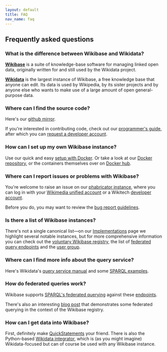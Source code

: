 ```yaml
---
layout: default
title: FAQ
nav_name: faq
---
```


## Frequently asked questions

### What is the difference between Wikibase and Wikidata?

**[Wikibase](https://wikiba.se)** is a suite of knowledge-base software for managing linked open data, originally written for and still used by the Wikidata project. 

**[Wikidata](https://www.wikidata.org)** is the largest instance of Wikibase, a free knowledge base that anyone can edit. Its data is used by Wikipedia, by its sister projects and by anyone else who wants to make use of a large amount of open general-purpose data.

### Where can I find the source code?
Here's our [github mirror](https://github.com/wikimedia/mediawiki-extensions-Wikibase). 

If you're interested in contributing code, check out our [programmer's guide](https://www.mediawiki.org/wiki/Wikibase/Programmer%27s_guide_to_Wikibase), after which you can [request a developer account](https://www.mediawiki.org/wiki/Developer_account).

### How can I set up my own Wikibase instance?
Use our quick and easy [setup with Docker]({{site.url}}/install). Or take a look at our [Docker repository](https://github.com/wmde/wikibase-docker), or the containers themselves over on [Docker hub](https://hub.docker.com/r/wikibase/).

### Where can I report issues or problems with Wikibase?
You're welcome to raise an issue on our [phabricator instance](https://phabricator.wikimedia.org/project/profile/3363/), where you can log in with your [Wikimedia unified account](https://meta.wikimedia.org/wiki/Help:Unified_login) or a Wikitech [developer account](https://www.mediawiki.org/wiki/Developer_account). 

Before you do, you may want to review the [bug report guidelines](https://www.mediawiki.org/wiki/How_to_report_a_bug).

### Is there a list of Wikibase instances?
There's not a single canonical list&mdash;on our [Implementations]({{site.url}}/implementations) page we highlight several notable instances, but for more comprehensive information you can check out the [voluntary Wikibase registry](http://wikibase-registry.wmflabs.org/wiki/Main_Page), the list of [federated query endpoints](https://www.mediawiki.org/wiki/Wikidata_Query_Service/User_Manual/SPARQL_Federation_endpoints) and the [user group](https://meta.wikimedia.org/wiki/Wikibase_Community_User_Group). 


### Where can I find more info about the query service?

Here's Wikidata's [query service manual](https://www.mediawiki.org/wiki/Wikidata_Query_Service/User_Manual) and some [SPARQL examples](https://www.wikidata.org/wiki/Wikidata:SPARQL_query_service/queries/examples).

### How do federated queries work?

Wikibase supports [SPARQL's federated querying](https://www.w3.org/TR/sparql11-federated-query/) against these [endpoints](https://www.mediawiki.org/wiki/Wikidata_Query_Service/User_Manual/SPARQL_Federation_endpoints). 

There's also an interesting [blog post](https://addshore.com/2018/04/wikibase-of-wikibases/) that demonstrates some federated querying in the context of the Wikibase registry.

### How can I get data into Wikibase?

First, definitely make [QuickStatements](https://www.wikidata.org/wiki/Help:QuickStatements) your friend. There is also the Python-based [Wikidata integrator](https://github.com/SuLab/WikidataIntegrator), which is (as you might imagine) Wikidata-focused but can of course be used with any Wikibase instance.
